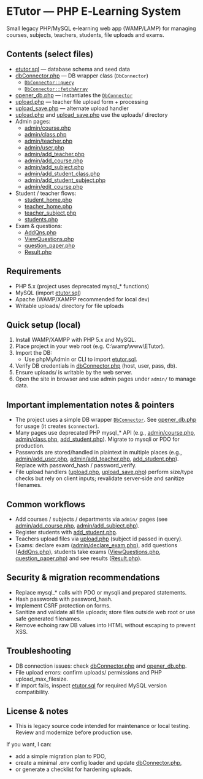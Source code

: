 # ETutor — PHP E‑Learning System

Small legacy PHP/MySQL e‑learning web app (WAMP/LAMP) for managing courses, subjects, teachers, students, file uploads and exams.

## Contents (select files)
- [etutor.sql](etutor.sql) — database schema and seed data
- [dbConnector.php](dbConnector.php) — DB wrapper class (`DbConnector`)
  - [`DbConnector::query`](dbConnector.php)  
  - [`DbConnector::fetchArray`](dbConnector.php)
- [opener_db.php](opener_db.php) — instantiates the [`DbConnector`](dbConnector.php)
- [upload.php](upload.php) — teacher file upload form + processing
- [upload_save.php](upload_save.php) — alternate upload handler
- [upload.php](upload.php) and [upload_save.php](upload_save.php) use the uploads/ directory
- Admin pages:
  - [admin/course.php](admin/course.php)
  - [admin/class.php](admin/class.php)
  - [admin/teacher.php](admin/teacher.php)
  - [admin/user.php](admin/user.php)
  - [admin/add_teacher.php](admin/add_teacher.php)
  - [admin/add_course.php](admin/add_course.php)
  - [admin/add_subject.php](admin/add_subject.php)
  - [admin/add_student_class.php](admin/add_student_class.php)
  - [admin/add_student_subject.php](admin/add_student_subject.php)
  - [admin/edit_course.php](admin/edit_course.php)
- Student / teacher flows:
  - [student_home.php](student_home.php)
  - [teacher_home.php](teacher_home.php)
  - [teacher_subject.php](teacher_subject.php)
  - [students.php](students.php)
- Exam & questions:
  - [AddQns.php](AddQns.php)
  - [ViewQuestions.php](ViewQuestions.php)
  - [question_paper.php](question_paper.php)
  - [Result.php](Result.php)

## Requirements
- PHP 5.x (project uses deprecated mysql_* functions)
- MySQL (import [etutor.sql](etutor.sql))
- Apache (WAMP/XAMPP recommended for local dev)
- Writable uploads/ directory for file uploads

## Quick setup (local)
1. Install WAMP/XAMPP with PHP 5.x and MySQL.
2. Place project in your web root (e.g. C:\wamp\www\ETutor).
3. Import the DB:
   - Use phpMyAdmin or CLI to import [etutor.sql](etutor.sql).
4. Verify DB credentials in [dbConnector.php](dbConnector.php) (host, user, pass, db).
5. Ensure uploads/ is writable by the web server.
6. Open the site in browser and use admin pages under `admin/` to manage data.

## Important implementation notes & pointers
- The project uses a simple DB wrapper [`DbConnector`](dbConnector.php). See [opener_db.php](opener_db.php) for usage (it creates `$connector`).
- Many pages use deprecated PHP mysql_* API (e.g., [admin/course.php](admin/course.php), [admin/class.php](admin/class.php), [add_student.php](add_student.php)). Migrate to mysqli or PDO for production.
- Passwords are stored/handled in plaintext in multiple places (e.g., [admin/add_user.php](admin/add_user.php), [admin/add_teacher.php](admin/add_teacher.php), [add_student.php](add_student.php)). Replace with password_hash / password_verify.
- File upload handlers ([upload.php](upload.php), [upload_save.php](upload_save.php)) perform size/type checks but rely on client inputs; revalidate server‑side and sanitize filenames.

## Common workflows
- Add courses / subjects / departments via `admin/` pages (see [admin/add_course.php](admin/add_course.php), [admin/add_subject.php](admin/add_subject.php)).
- Register students with [add_student.php](add_student.php).
- Teachers upload files via [upload.php](upload.php) (subject id passed in query).
- Exams: declare exam ([admin/declare_exam.php](admin/declare_exam.php)), add questions ([AddQns.php](AddQns.php)), students take exams ([ViewQuestions.php](ViewQuestions.php), [question_paper.php](question_paper.php)) and see results ([Result.php](Result.php)).

## Security & migration recommendations
- Replace mysql_* calls with PDO or mysqli and prepared statements.
- Hash passwords with password_hash.
- Implement CSRF protection on forms.
- Sanitize and validate all file uploads; store files outside web root or use safe generated filenames.
- Remove echoing raw DB values into HTML without escaping to prevent XSS.

## Troubleshooting
- DB connection issues: check [dbConnector.php](dbConnector.php) and [opener_db.php](opener_db.php).
- File upload errors: confirm uploads/ permissions and PHP upload_max_filesize.
- If import fails, inspect [etutor.sql](etutor.sql) for required MySQL version compatibility.

## License & notes
- This is legacy source code intended for maintenance or local testing. Review and modernize before production use.

If you want, I can:
- add a simple migration plan to PDO,
- create a minimal .env config loader and update [dbConnector.php](dbConnector.php),
- or generate a checklist for hardening uploads.